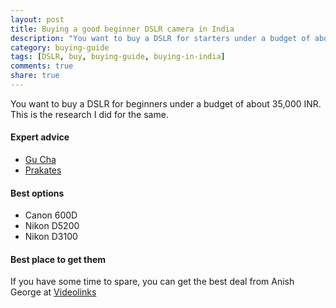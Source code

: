 ```yaml
---
layout: post
title: Buying a good beginner DSLR camera in India
description: "You want to buy a DSLR for starters under a budget of about 35k. Follow this post"
category: buying-guide
tags: [DSLR, buy, buying-guide, buying-in-india]
comments: true
share: true
---
```

You want to buy a DSLR for beginners under a budget of about 35,000 INR. 
This is the research I did for the same.

#### Expert advice

* [Gu Cha](https://www.facebook.com/Geosmin.Photography)
* [Prakates](https://www.facebook.com/prakathesphotography) 

#### Best options

* Canon 600D
* Nikon D5200
* Nikon D3100

#### Best place to get them
If you have some time to spare, you can get the best deal from Anish George at [Videolinks](https://www.facebook.com/videolinkonline)
